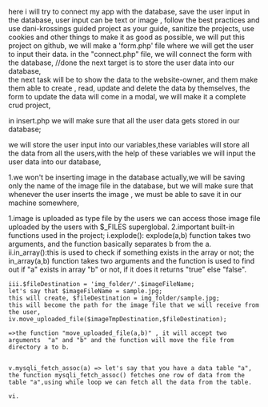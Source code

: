 here i will try to connect my app with the database, 
save the user input in the database, 
user input can be text or image ,
follow the best practices and use dani-krossings guided project as your guide, 
sanitize the projects, use cookies and other things to make it as good as possible,
we will put this project on github,
we will make a 'form.php' file where we will get the user to input their data.
in the "connect.php" file, we will connect the form with the database, //done
the next target is to store the user data into our database,  
the next task will be to show the data to the website-owner,
and them make them able to create , read, update and delete the data by themselves,
the form to update the data will come in a modal,
we will make it a complete crud project, 

<!-- insert.php -->
in insert.php we will make sure that all the user data gets stored in our database;

<!-- how will this happen -->
we will store the user input into our variables,these variables will store all the data from all the users,with the help of these variables we will input the user data into our database,


<!-- inserting the image-->
1.we won't be inserting image in the database actually,we will be saving only the name of the image file in the database, but we will make sure that whenever the user inserts the image , we must be able to save it in our machine somewhere,

<!-- write the method for saving the image input of the user in your laptop -->
1.image is uploaded as type file by the users we can access those image file uploaded by the users with $_FILES superglobal.
2.important built-in functions used in the project;
    i.explode(): explode(a,b) function takes two arguments, and the function basically separates b from the a.
    ii.in_array():this is used to check if something exists in the array or not; the in_array(a,b) function takes two arguments and the function is used to find out if "a" exists in array "b" or not, if it does it returns "true" else "false".

    iii.$fileDestination = 'img_folder/'.$imageFileName;
    let's say that $imageFileName = sample.jpg;
    this will create, $fileDestination = img_folder/sample.jpg;
    this will become the path for the image file that we will receive from the user,
    iv.move_uploaded_file($imageTmpDestination,$fileDestination);

    =>the function "move_uploaded_file(a,b)" , it will accept two arguments  "a" and "b" and the function will move the file from directory a to b. 


    v.mysqli_fetch_assoc(a) => let's say that you have a data table "a", the function mysqli_fetch_assoc() fetches one row of data from the table "a",using while loop we can fetch all the data from the table.  

    vi. 


<!-- CRUD -->
<!-- here we will make a table to present the data that we have in the database to the website manager so that he can create, read ,update and delete the data from the database.-->





